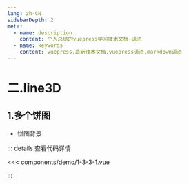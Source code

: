 ```yaml
---
lang: zh-CN
sidebarDepth: 2
meta:
  - name: description
    content: 个人总结的vuepress学习技术文档-语法
  - name: keywords
    content: vuepress,最新技术文档,vuepress语法,markdown语法
---
```


# 二.line3D

## 1.多个饼图

- 饼图背景

  <Container url="https://zhoubichuan.com/resume/?type=echarts&name=1-3-3-1.vue" />

::: details 查看代码详情

<<< components/demo/1-3-3-1.vue

:::